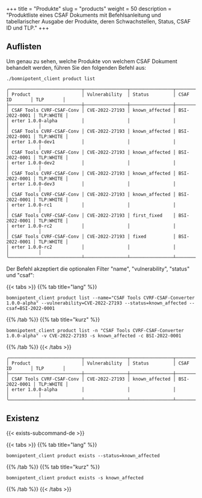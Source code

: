 +++
title = "Produkte"
slug = "products"
weight = 50
description = "Produktliste eines CSAF Dokuments mit Befehlsanleitung und tabellarischer Ausgabe der Produkte, deren Schwachstellen, Status, CSAF ID und TLP."
+++

## Auflisten

Um genau zu sehen, welche Produkte von welchem CSAF Dokument behandelt werden, führen Sie den folgenden Befehl aus:

```
./bomnipotent_client product list
```

``` {wrap="false" title="output"}
╭───────────────────────────┬────────────────┬────────────────┬───────────────┬───────────╮
│ Product                   │ Vulnerability  │ Status         │ CSAF ID       │ TLP       │
├───────────────────────────┼────────────────┼────────────────┼───────────────┼───────────┤
│ CSAF Tools CVRF-CSAF-Conv │ CVE-2022-27193 │ known_affected │ BSI-2022-0001 │ TLP:WHITE │
│ erter 1.0.0-alpha         │                │                │               │           │
│ CSAF Tools CVRF-CSAF-Conv │ CVE-2022-27193 │ known_affected │ BSI-2022-0001 │ TLP:WHITE │
│ erter 1.0.0-dev1          │                │                │               │           │
│ CSAF Tools CVRF-CSAF-Conv │ CVE-2022-27193 │ known_affected │ BSI-2022-0001 │ TLP:WHITE │
│ erter 1.0.0-dev2          │                │                │               │           │
│ CSAF Tools CVRF-CSAF-Conv │ CVE-2022-27193 │ known_affected │ BSI-2022-0001 │ TLP:WHITE │
│ erter 1.0.0-dev3          │                │                │               │           │
│ CSAF Tools CVRF-CSAF-Conv │ CVE-2022-27193 │ known_affected │ BSI-2022-0001 │ TLP:WHITE │
│ erter 1.0.0-rc1           │                │                │               │           │
│ CSAF Tools CVRF-CSAF-Conv │ CVE-2022-27193 │ first_fixed    │ BSI-2022-0001 │ TLP:WHITE │
│ erter 1.0.0-rc2           │                │                │               │           │
│ CSAF Tools CVRF-CSAF-Conv │ CVE-2022-27193 │ fixed          │ BSI-2022-0001 │ TLP:WHITE │
│ erter 1.0.0-rc2           │                │                │               │           │
╰───────────────────────────┴────────────────┴────────────────┴───────────────┴───────────╯
```

Der Befehl akzeptiert die optionalen Filter "name", "vulnerability", "status" und "csaf":

{{< tabs >}}
{{% tab title="lang" %}}
```
bomnipotent_client product list --name="CSAF Tools CVRF-CSAF-Converter 1.0.0-alpha" --vulnerability=CVE-2022-27193 --status=known_affected --csaf=BSI-2022-0001
```
{{% /tab %}}
{{% tab title="kurz" %}}
```
bomnipotent_client product list -n "CSAF Tools CVRF-CSAF-Converter 1.0.0-alpha" -v CVE-2022-27193 -s known_affected -c BSI-2022-0001
```
{{% /tab %}}
{{< /tabs >}}

``` {wrap="false" title="Ausgabe"}
╭───────────────────────────┬────────────────┬────────────────┬───────────────┬───────────╮
│ Product                   │ Vulnerability  │ Status         │ CSAF ID       │ TLP       │
├───────────────────────────┼────────────────┼────────────────┼───────────────┼───────────┤
│ CSAF Tools CVRF-CSAF-Conv │ CVE-2022-27193 │ known_affected │ BSI-2022-0001 │ TLP:WHITE │
│ erter 1.0.0-alpha         │                │                │               │           │
╰───────────────────────────┴────────────────┴────────────────┴───────────────┴───────────╯
```

## Existenz

{{< exists-subcommand-de >}}

{{< tabs >}}
{{% tab title="lang" %}}
```
bomnipotent_client product exists --status=known_affected
```
{{% /tab %}}
{{% tab title="kurz" %}}
```
bomnipotent_client product exists -s known_affected
```
{{% /tab %}}
{{< /tabs >}}
